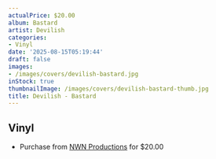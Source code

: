 ```yaml
---
actualPrice: $20.00
album: Bastard
artist: Devilish
categories:
- Vinyl
date: '2025-08-15T05:19:44'
draft: false
images:
- /images/covers/devilish-bastard.jpg
inStock: true
thumbnailImage: /images/covers/devilish-bastard-thumb.jpg
title: Devilish - Bastard
---
```


## Vinyl
* Purchase from [NWN Productions](http://shop.nwnprod.com/index.php?route=product/product&path=75&product_id=60645&sort=pd.name&order=ASC) for $20.00
